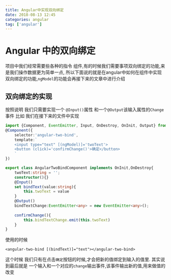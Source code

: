 ```yaml
---
title: Angular中实现双向绑定
date: 2018-08-13 12:45
categories: angular
tag: ['angular']
---
```

# Angular 中的双向绑定
项目中我们经常需要些各种的指令 组件,有的时候我们需要事项双向绑定的功能,来是我们操作数据更为简单一点,
所以下面说的就是在angular中如何在组件中实现双向绑定的功能,`ngModel`的功能会再接下来的文章中进行介绍

## 双向绑定的实现
按照说明 我们只需要实现一个 `@Input()`属性 和一个`@Output`该输入属性的`Change`事件
比如 我们在接下来的文件中实现
```typescript
import {Component, EventEmitter, Input, OnDestroy, OnInit, Output} from "@angular/core"
@Component({
    selector:'angular-two-bind',
    template:`
    <input type="text" [(ngModel)]='twoText'>
    <button (click)='confirmChange()'>确定</button>
    `
})

export class AngularTwoBindComponent implements OnInit,OnDestroy{
    twoText:string = '';
    constructor(){}
    @Input()
    set bindText(value:string){
        this.twoText = value
    }
    @Output()
    bindTextChange:EventEmitter<any> = new EventEmitter<any>();
    
    confirmChange(){
        this.bindTextChange.emit(this.twoText)
    }
}
```
使用的时候
```angular2html
<angular-two-bind [(bindText)]="text"></angular-two-bind>
```

这个时候 我们只有在点击`确定`按钮的时候,才会把新的值绑定到输入的值里.
其实说到最后就是 一个输入和一个对应的`change`输出事件,该事件输出新的值,用来做值的改变
